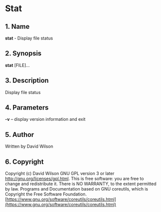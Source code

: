 # Stat

## 1. Name

**stat** - Display file status

## 2. Synopsis

**stat** \[FILE\]...

## 3. Description

Display file status

## 4. Parameters

**-v** – display version information and exit

## 5. Author

Written by David Wilson

## 6. Copyright

Copyright (c) David Wilson   GNU GPL version 3 or later
<http://gnu.org/licenses/gpl.html>. This is free software: you are free
to change and redistribute it.  There is NO WARRANTY, to the extent
permitted by law.   Programs and Documentation based on GNU coreutils,
which is Copyright the Free Software Foundation.
[https://www.gnu.org/software/coreutils/coreutils.html](https://www.gnu.org/software/coreutils/coreutils.html)
